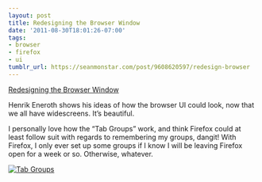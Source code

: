 ```yaml
---
layout: post
title: Redesigning the Browser Window
date: '2011-08-30T18:01:26-07:00'
tags:
- browser
- firefox
- ui
tumblr_url: https://seanmonstar.com/post/9608620597/redesign-browser
---
```

[Redesigning the Browser Window](http://blogg.antrop.se/interaktionsdesign/redesigning-the-browser-window/)  

Henrik Eneroth shows his ideas of how the browser UI could look, now that we all have widescreens. It’s beautiful.

I personally love how the “Tab Groups” work, and think Firefox could at least follow suit with regards to remembering my groups, dangit! With Firefox, I only ever set up some groups if I know I will be leaving Firefox open for a week or so. Otherwise, whatever.

[![Tab Groups](http://www.tumblr.com/photo/1280/9608488412/1/tumblr_lqrpd41hwH1qzhan1)](http://blogg.antrop.se/interaktionsdesign/redesigning-the-browser-window/)

